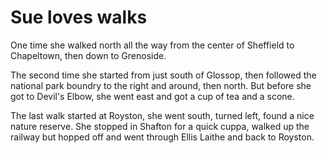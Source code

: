 # Sue loves walks

One time she walked north all the way from the center of Sheffield to Chapeltown, then down to Grenoside.

The second time she started from just south of Glossop, then followed the national park boundry to the right and around, then north. But before she got to Devil's Elbow, she went east and got a cup of tea and a scone.

The last walk started at Royston, she went south, turned left, found a nice nature reserve. She stopped in Shafton for a quick cuppa, walked up the railway but hopped off and went through Ellis Laithe and back to Royston.